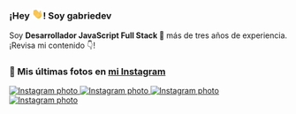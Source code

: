 <h3>¡Hey <img src="https://raw.githubusercontent.com/ABSphreak/ABSphreak/master/gifs/Hi.gif" width="20px" decondig="async">! Soy gabriedev</h3>

<p>Soy <strong>Desarrollador JavaScript Full Stack 🚀</strong> más de tres años de experiencia.<br />¡Revisa mi contenido 👇!</p>

### 📸 Mis últimas fotos en [mi Instagram](https://instagram.com/gabrie.dev)


<a href='https://instagram.com/p/C1UpuSGLQiG' target='_blank'>
  <img width='20%' src='https://scontent-mia3-1.cdninstagram.com/v/t51.29350-15/412513918_1325803934584302_4400498733289087214_n.jpg?stp=dst-jpg_e15&_nc_ht=scontent-mia3-1.cdninstagram.com&_nc_cat=106&_nc_ohc=jWB_NqhLs1IAX_fL9wN&edm=APU89FABAAAA&ccb=7-5&oh=00_AfDy86b_yvhqDrrxI0UcoxUWTGmqrKnc-kTkpanTVTnqXg&oe=65EC511D&_nc_sid=bc0c2c' alt='Instagram photo' />
</a>
<a href='https://instagram.com/p/CzMY3lzxgmx' target='_blank'>
  <img width='20%' src='https://scontent-mia3-2.cdninstagram.com/v/t51.2885-15/398916226_819142863293745_2426123683154743297_n.webp?stp=dst-jpg_e35&_nc_ht=scontent-mia3-2.cdninstagram.com&_nc_cat=109&_nc_ohc=GjyTErWHtUoAX8WuFFO&edm=APU89FABAAAA&ccb=7-5&oh=00_AfB9b9HFGo0VYGNkB9-DbHQbo1BZkUDfAVI8_mNQw9xXqQ&oe=65EB5B29&_nc_sid=bc0c2c' alt='Instagram photo' />
</a>
<a href='https://instagram.com/p/CygbQv4uqxM' target='_blank'>
  <img width='20%' src='https://scontent-mia3-2.cdninstagram.com/v/t51.29350-15/391525959_236593062741789_5868561716480810596_n.webp?stp=dst-jpg_e35&_nc_ht=scontent-mia3-2.cdninstagram.com&_nc_cat=109&_nc_ohc=hoBiuO63QoEAX_1ZhDb&edm=APU89FABAAAA&ccb=7-5&oh=00_AfAfNTeB8h6QT-AuFsvkR8EpmEDfYGfbHOJzk91I-6JO8Q&oe=65EBE5C8&_nc_sid=bc0c2c' alt='Instagram photo' />
</a>
<a href='https://instagram.com/p/CxTmOF6vN8M' target='_blank'>
  <img width='20%' src='https://scontent-mia3-2.cdninstagram.com/v/t51.2885-15/378565944_323878180141713_8920720304536029091_n.jpg?stp=dst-jpg_e15&_nc_ht=scontent-mia3-2.cdninstagram.com&_nc_cat=109&_nc_ohc=BpJ2ek3FPaEAX_tCvdR&edm=APU89FABAAAA&ccb=7-5&oh=00_AfD7zCxdskAL5hsX3IFMR45d5Eot8ZD9H55jQ3zasni-Gg&oe=65EC5458&_nc_sid=bc0c2c' alt='Instagram photo' />
</a>
